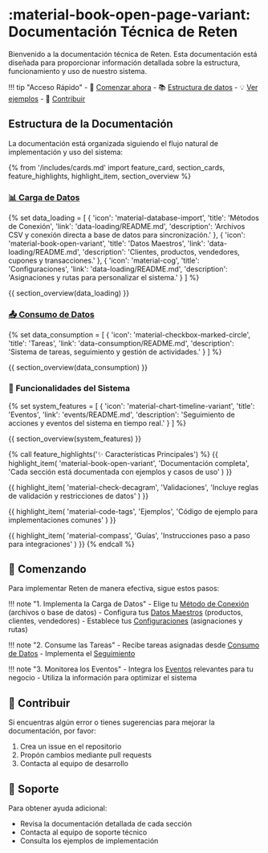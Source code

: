 # :material-book-open-page-variant: Documentación Técnica de Reten

Bienvenido a la documentación técnica de Reten. Esta documentación está diseñada para proporcionar información detallada sobre la estructura, funcionamiento y uso de nuestro sistema.

!!! tip "Acceso Rápido"
    - 🚀 [Comenzar ahora](#comenzando)
    - 📚 [Estructura de datos](master-data/client/README.md#estructura-de-datos)
    - 💡 [Ver ejemplos](master-data/client/README.md#ejemplos-de-uso)
    - 🤝 [Contribuir](#contribuir)

## Estructura de la Documentación

La documentación está organizada siguiendo el flujo natural de implementación y uso del sistema:

{% from '/includes/cards.md' import feature_card, section_cards, feature_highlights, highlight_item, section_overview %}

### [📊 Carga de Datos](data-loading/README.md)
{% set data_loading = [
    {
        'icon': 'material-database-import',
        'title': 'Métodos de Conexión',
        'link': 'data-loading/README.md',
        'description': 'Archivos CSV y conexión directa a base de datos para sincronización.'
    },
    {
        'icon': 'material-book-open-variant',
        'title': 'Datos Maestros',
        'link': 'data-loading/README.md',
        'description': 'Clientes, productos, vendedores, cupones y transacciones.'
    },
    {
        'icon': 'material-cog',
        'title': 'Configuraciones',
        'link': 'data-loading/README.md',
        'description': 'Asignaciones y rutas para personalizar el sistema.'
    }
] %}

{{ section_overview(data_loading) }}

### [📤 Consumo de Datos](data-consumption/README.md)
{% set data_consumption = [
    {
        'icon': 'material-checkbox-marked-circle',
        'title': 'Tareas',
        'link': 'data-consumption/README.md',
        'description': 'Sistema de tareas, seguimiento y gestión de actividades.'
    }
] %}

{{ section_overview(data_consumption) }}

### 🔄 Funcionalidades del Sistema

{% set system_features = [
    {
        'icon': 'material-chart-timeline-variant',
        'title': 'Eventos',
        'link': 'events/README.md',
        'description': 'Seguimiento de acciones y eventos del sistema en tiempo real.'
    }
] %}

{{ section_overview(system_features) }}

{% call feature_highlights('✨ Características Principales') %}
{{ highlight_item(
    'material-book-open-variant',
    'Documentación completa',
    'Cada sección está documentada con ejemplos y casos de uso'
) }}

{{ highlight_item(
    'material-check-decagram',
    'Validaciones',
    'Incluye reglas de validación y restricciones de datos'
) }}

{{ highlight_item(
    'material-code-tags',
    'Ejemplos',
    'Código de ejemplo para implementaciones comunes'
) }}

{{ highlight_item(
    'material-compass',
    'Guías',
    'Instrucciones paso a paso para integraciones'
) }}
{% endcall %}

## 🚀 Comenzando

Para implementar Reten de manera efectiva, sigue estos pasos:

!!! note "1. Implementa la Carga de Datos"
    - Elige tu [Método de Conexión](data-loading/README.md#métodos-de-conexión) (archivos o base de datos)
    - Configura tus [Datos Maestros](data-loading/README.md#datos-maestros) (productos, clientes, vendedores)
    - Establece tus [Configuraciones](data-loading/README.md#configuraciones) (asignaciones y rutas)

!!! note "2. Consume las Tareas"
    - Recibe tareas asignadas desde [Consumo de Datos](data-consumption/README.md)
    - Implementa el [Seguimiento](tasks/tracking/README.md)

!!! note "3. Monitorea los Eventos"
    - Integra los [Eventos](events/README.md) relevantes para tu negocio
    - Utiliza la información para optimizar el sistema

## 🤝 Contribuir

Si encuentras algún error o tienes sugerencias para mejorar la documentación, por favor:

1. Crea un issue en el repositorio
2. Propón cambios mediante pull requests
3. Contacta al equipo de desarrollo

## 💬 Soporte

Para obtener ayuda adicional:

- Revisa la documentación detallada de cada sección
- Contacta al equipo de soporte técnico
- Consulta los ejemplos de implementación
